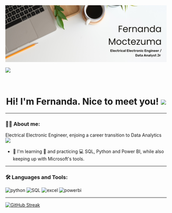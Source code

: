 <div id="header" align="center">
  <img decoding="async" src="https://github.com/FernandaNoemiAM/FernandaNoemiAM/blob/main/Banner-2.jpeg" width="1280"/>
</div>

[![](https://img.shields.io/badge/LinkedIn-0077B5?style=for-the-badge&logo=linkedin&logoColor=white)](https://www.linkedin.com/in/fernanda-alvarez-moctezuma)

<div id="badges" align="center">
<img decoding="async" src="https://visitor-badge-reloaded.herokuapp.com/badge?page_id=FernandaNoemiAM&color=00cf00" alt=""/>

<h1>
  Hi! I'm Fernanda. Nice to meet you!
  <img decoding="async" src="https://media.giphy.com/media/hvRJCLFzcasrR4ia7z/giphy.gif" width="30px"/>
</h1>

---
 <div id="header" align="left">

### :woman_technologist: About me:
Electrical Electronic Engineer, enjoing a career transition to Data Analytics <img decoding="async" src="https://media.giphy.com/media/WUlplcMpOCEmTGBtBW/giphy.gif" width="30">

* :seedling: I'm learning :blue_book: and practicing :computer: SQL, Python and Power BI, while also keeping up with Microsoft's tools.
  
---
### :hammer_and_wrench: Languages and Tools:

<div id="header" align="left">
    <img decoding="async" src="https://img.shields.io/badge/Python-3776AB?style=for-the-badge&logo=python&logoColor=white" alt="python"/>
  </a>
    <img decoding="async" src="https://img.shields.io/badge/SQL-6DB33F?style=for-the-badge&logo=sql&logoColor=blue" alt="SQL"/>
  </a>
 <img decoding="async" src="https://img.shields.io/badge/Microsoft_Excel-217346?style=for-the-badge&logo=microsoft-excel&logoColor=white" alt="excel"/>
  </a>
 <img decoding="async" src="https://img.shields.io/badge/Power_BI-FFBE00?style=for-the-badge&logo=Power-BI&logoColor=white" alt="powerbi"/>
  </a>

</div>


---

[![GitHub Streak](http://github-readme-streak-stats.herokuapp.com?user=FernandaNoemiAM&theme=dark&background=000000)](https://git.io/streak-stats)

